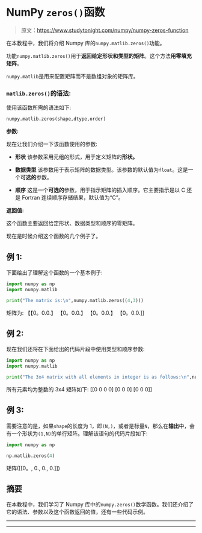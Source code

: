 # NumPy `zeros()`函数

> 原文：<https://www.studytonight.com/numpy/numpy-zeros-function>

在本教程中，我们将介绍 Numpy 库的`numpy.matlib.zeros()`功能。

功能`numpy.matlib.zeros()`用于**返回给定形状和类型的矩阵**。这个方法**用零填充矩阵**。

`numpy.matlib`是用来配置矩阵而不是数组对象的矩阵库。

### `matlib.zeros()`的语法:

使用该函数所需的语法如下:

```py
numpy.matlib.zeros(shape,dtype,order) 
```

**参数:**

现在让我们介绍一下该函数使用的参数:

*   **形状**
    该参数采用元组的形式，用于定义矩阵的**形状。**

*   **数据类型**
    该参数用于表示矩阵的数据类型。该参数的默认值为`float`。这是一个**可选的**参数。

*   **顺序**
    这是一个**可选的**参数，用于指示矩阵的插入顺序。它主要指示是以 C 还是 Fortran 连续顺序存储结果，默认值为“C”。

**返回值:**

这个函数主要返回给定形状、数据类型和顺序的零矩阵。

现在是时候介绍这个函数的几个例子了。

## 例 1:

下面给出了理解这个函数的一个基本例子:

```py
import numpy as np    
import numpy.matlib    

print("The matrix is:\n",numpy.matlib.zeros((4,3))) 
```

矩阵为:
【【0。0.0.】
【0。0.0.】
【0。0.0.】
【0。0.0.]]

## 例 2:

现在我们还将在下面给出的代码片段中使用类型和顺序参数:

```py
import numpy as np    
import numpy.matlib    

print("The 3x4 matrix with all elements in integer is as follows:\n",numpy.matlib.zeros((3,4), int, 'C')) 
```

所有元素均为整数的 3x4 矩阵如下:
[[0 0 0 0]
[0 0 0]
[0 0 0]]

## 例 3:

需要注意的是，如果`shape`的长度为 1，即`(N,)`，或者是标量`N`，那么在**输出**中，会有一个形状为`(1,N)`的单行矩阵。理解该语句的代码片段如下:

```py
import numpy as np

np.matlib.zeros(4)
```

矩阵([[0。, 0., 0., 0.]])

## 摘要

在本教程中，我们学习了 Numpy 库中的`numpy.zeros()`数学函数。我们还介绍了它的语法、参数以及这个函数返回的值，还有一些代码示例。

* * *

* * *